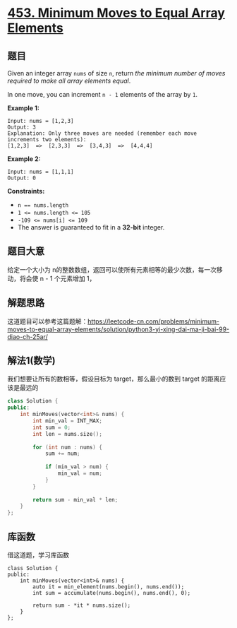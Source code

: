 # [453. Minimum Moves to Equal Array Elements](https://leetcode.com/problems/minimum-moves-to-equal-array-elements/)

## 题目

Given an integer array `nums` of size `n`, return *the minimum number of moves required to make all array elements equal*.

In one move, you can increment `n - 1` elements of the array by `1`.

 

**Example 1:**

```
Input: nums = [1,2,3]
Output: 3
Explanation: Only three moves are needed (remember each move increments two elements):
[1,2,3]  =>  [2,3,3]  =>  [3,4,3]  =>  [4,4,4]
```

**Example 2:**

```
Input: nums = [1,1,1]
Output: 0
```

 

**Constraints:**

- `n == nums.length`
- `1 <= nums.length <= 105`
- `-109 <= nums[i] <= 109`
- The answer is guaranteed to fit in a **32-bit** integer.

## 题目大意

给定一个大小为 n的整数数组，返回可以使所有元素相等的最少次数，每一次移动，将会使 n - 1 个元素增加 1，

## 解题思路

这道题目可以参考这篇题解：https://leetcode-cn.com/problems/minimum-moves-to-equal-array-elements/solution/python3-yi-xing-dai-ma-ji-bai-99-diao-ch-25ar/

## 解法1(数学)

我们想要让所有的数相等，假设目标为 target，那么最小的数到 target 的距离应该是最远的

````c++
class Solution {
public:
    int minMoves(vector<int>& nums) {
        int min_val = INT_MAX;
        int sum = 0;
        int len = nums.size();
        
        for (int num : nums) {
            sum += num;
            
            if (min_val > num) {
                min_val = num;
            }
        }
        
        return sum - min_val * len;
    }
};
````

## 库函数

借这道题，学习库函数

````
class Solution {
public:
    int minMoves(vector<int>& nums) {
        auto it = min_element(nums.begin(), nums.end());
        int sum = accumulate(nums.begin(), nums.end(), 0);
        
        return sum - *it * nums.size();
    }
};
````

